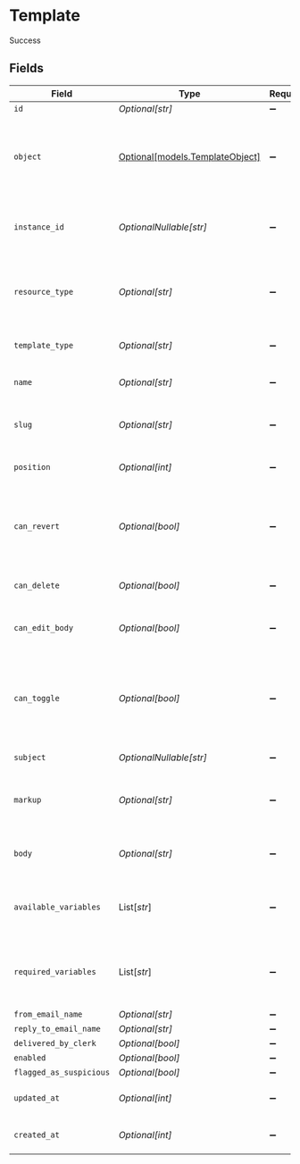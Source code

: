 # Template

Success


## Fields

| Field                                                                                      | Type                                                                                       | Required                                                                                   | Description                                                                                | Example                                                                                    |
| ------------------------------------------------------------------------------------------ | ------------------------------------------------------------------------------------------ | ------------------------------------------------------------------------------------------ | ------------------------------------------------------------------------------------------ | ------------------------------------------------------------------------------------------ |
| `id`                                                                                       | *Optional[str]*                                                                            | :heavy_minus_sign:                                                                         | N/A                                                                                        | temp_12345                                                                                 |
| `object`                                                                                   | [Optional[models.TemplateObject]](../models/templateobject.md)                             | :heavy_minus_sign:                                                                         | String representing the object's type. Objects of the same type share the same value.<br/> | template                                                                                   |
| `instance_id`                                                                              | *OptionalNullable[str]*                                                                    | :heavy_minus_sign:                                                                         | The id of the instance to which this template belongs                                      | inst_67890                                                                                 |
| `resource_type`                                                                            | *Optional[str]*                                                                            | :heavy_minus_sign:                                                                         | whether this is a system (default) or user overridden) template                            | system                                                                                     |
| `template_type`                                                                            | *Optional[str]*                                                                            | :heavy_minus_sign:                                                                         | whether this is an email or SMS template                                                   | email                                                                                      |
| `name`                                                                                     | *Optional[str]*                                                                            | :heavy_minus_sign:                                                                         | user-friendly name of the template                                                         | Welcome Email                                                                              |
| `slug`                                                                                     | *Optional[str]*                                                                            | :heavy_minus_sign:                                                                         | machine-friendly name of the template                                                      | welcome_email                                                                              |
| `position`                                                                                 | *Optional[int]*                                                                            | :heavy_minus_sign:                                                                         | position with the listing of templates                                                     | 1                                                                                          |
| `can_revert`                                                                               | *Optional[bool]*                                                                           | :heavy_minus_sign:                                                                         | whether this template can be reverted to the corresponding system default                  | false                                                                                      |
| `can_delete`                                                                               | *Optional[bool]*                                                                           | :heavy_minus_sign:                                                                         | whether this template can be deleted                                                       | true                                                                                       |
| `can_edit_body`                                                                            | *Optional[bool]*                                                                           | :heavy_minus_sign:                                                                         | whether the body of this template can be edited                                            |                                                                                            |
| `can_toggle`                                                                               | *Optional[bool]*                                                                           | :heavy_minus_sign:                                                                         | whether this template can be enabled or disabled, true only for notification SMS templates |                                                                                            |
| `subject`                                                                                  | *OptionalNullable[str]*                                                                    | :heavy_minus_sign:                                                                         | email subject                                                                              | Welcome to our service!                                                                    |
| `markup`                                                                                   | *Optional[str]*                                                                            | :heavy_minus_sign:                                                                         | the editor markup used to generate the body of the template                                | <p>Hello, {{ user.name }}</p>                                                              |
| `body`                                                                                     | *Optional[str]*                                                                            | :heavy_minus_sign:                                                                         | the template body before variable interpolation                                            | You are now signed up. Welcome!                                                            |
| `available_variables`                                                                      | List[*str*]                                                                                | :heavy_minus_sign:                                                                         | list of variables that are available for use in the template body                          | [<br/>"user.name",<br/>"user.email"<br/>]                                                  |
| `required_variables`                                                                       | List[*str*]                                                                                | :heavy_minus_sign:                                                                         | list of variables that must be contained in the template body                              | [<br/>"user.name"<br/>]                                                                    |
| `from_email_name`                                                                          | *Optional[str]*                                                                            | :heavy_minus_sign:                                                                         | N/A                                                                                        | Clerk Support                                                                              |
| `reply_to_email_name`                                                                      | *Optional[str]*                                                                            | :heavy_minus_sign:                                                                         | N/A                                                                                        | support@clerk.com                                                                          |
| `delivered_by_clerk`                                                                       | *Optional[bool]*                                                                           | :heavy_minus_sign:                                                                         | N/A                                                                                        | true                                                                                       |
| `enabled`                                                                                  | *Optional[bool]*                                                                           | :heavy_minus_sign:                                                                         | N/A                                                                                        |                                                                                            |
| `flagged_as_suspicious`                                                                    | *Optional[bool]*                                                                           | :heavy_minus_sign:                                                                         | N/A                                                                                        |                                                                                            |
| `updated_at`                                                                               | *Optional[int]*                                                                            | :heavy_minus_sign:                                                                         | Unix timestamp of last update.<br/>                                                        | 1610000000                                                                                 |
| `created_at`                                                                               | *Optional[int]*                                                                            | :heavy_minus_sign:                                                                         | Unix timestamp of creation.<br/>                                                           | 1600000000                                                                                 |